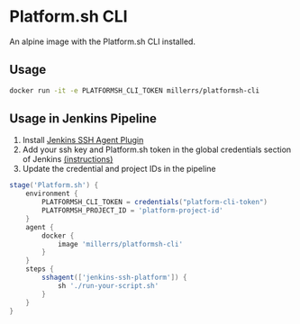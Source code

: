 # Platform.sh CLI
An alpine image with the Platform.sh CLI installed.  

## Usage

```bash
docker run -it -e PLATFORMSH_CLI_TOKEN millerrs/platformsh-cli
```

## Usage in Jenkins Pipeline

1. Install [Jenkins SSH Agent Plugin](https://wiki.jenkins.io/display/JENKINS/SSH+Agent+Plugin)
2. Add your ssh key and Platform.sh token in the global credentials section of Jenkins [(instructions)](https://support.cloudbees.com/hc/en-us/articles/203802500-Injecting-Secrets-into-Jenkins-Build-Jobs)
3. Update the credential and project IDs in the pipeline

```groovy
stage('Platform.sh') {
    environment {
        PLATFORMSH_CLI_TOKEN = credentials("platform-cli-token")
        PLATFORMSH_PROJECT_ID = 'platform-project-id'
    }
    agent {
        docker {
            image 'millerrs/platformsh-cli'
        }
    }
    steps {
        sshagent(['jenkins-ssh-platform']) {
            sh './run-your-script.sh'
        }
    }
}
```